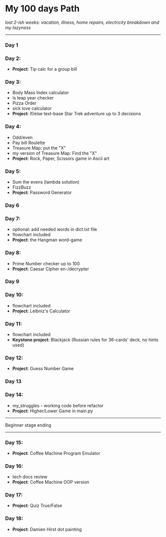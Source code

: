 # My 100 days Path
*lost 2-ish weeks: vacation, illness, home repairs, electricity breakdown and my lazyness*
- ---

### Day 1
### Day 2:
- **Project**: Tip calc for a group bill
### Day 3:
- Body Mass Index calculator
- Is leap year checker
- Pizza Order
- sick love calculator
- **Project**: If/else text-base Star Trek adventure up to 3 decisions
### Day 4:
- Odd/even
- Pay bill Roulette
- Treasure Map: put the "X"
- my version of Treasure Map: Find the "X"
- **Project**: Rock, Paper, Scissors game in Ascii art
### Day 5:
- Sum the evens (lambda solution)
- FizzBuzz
- **Project**: Password Generator
### Day 6
### Day 7:
- optional: add needed words in dict.txt file
- flowchart included
- **Project**: the Hangman word-game
### Day 8:
- Prime Number checker up to 100
- **Project**: Caesar Cipher en-/decrypter
### Day 9
### Day 10:
- flowchart included
- **Project**: Leibniz's Calculator
### Day 11:
- flowchart included
- **Keystone project**: Blackjack (Russian rules for 36-cards' deck, no hints used)
### Day 12:
- **Project**: Guess Number Game
### Day 13
### Day 14:
- my_struggles - working code before refactor
- **Project**: Higher/Lower Game in main.py
___
Beginner stage ending
___
### Day 15:
- **Project**: Coffee Machine Program Emulator
### Day 16:
- tech docs review
- **Project**: Coffee Machine OOP version
### Day 17:
- **Project**: Quiz True/False
### Day 18:
- **Project**: Damien Hirst dot painting
